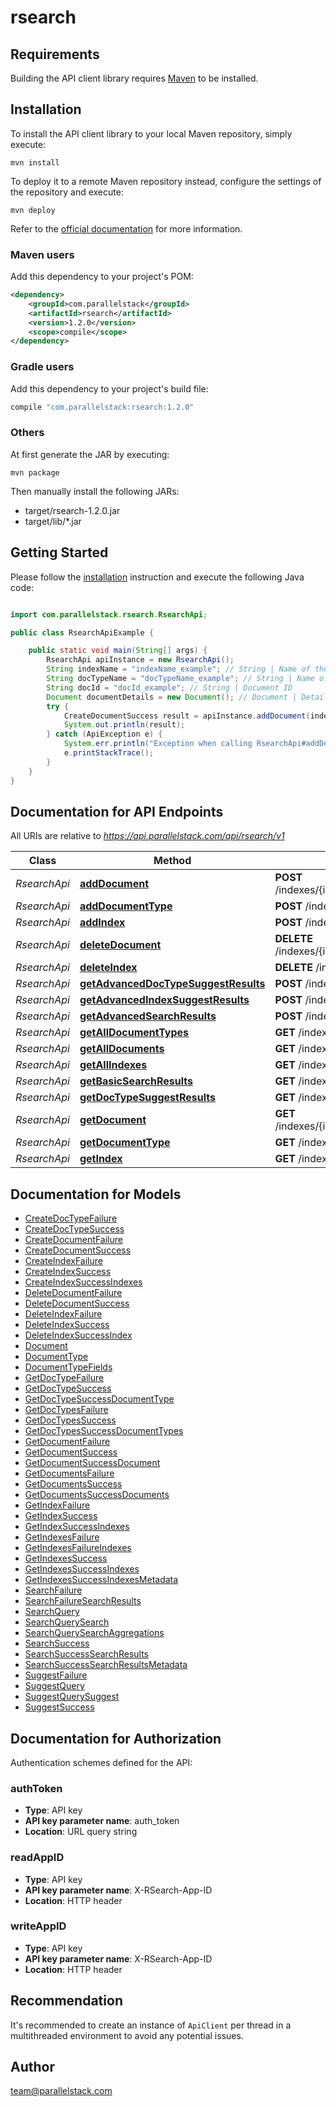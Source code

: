 # rsearch

## Requirements

Building the API client library requires [Maven](https://maven.apache.org/) to be installed.

## Installation

To install the API client library to your local Maven repository, simply execute:

```shell
mvn install
```

To deploy it to a remote Maven repository instead, configure the settings of the repository and execute:

```shell
mvn deploy
```

Refer to the [official documentation](https://maven.apache.org/plugins/maven-deploy-plugin/usage.html) for more information.

### Maven users

Add this dependency to your project's POM:

```xml
<dependency>
    <groupId>com.parallelstack</groupId>
    <artifactId>rsearch</artifactId>
    <version>1.2.0</version>
    <scope>compile</scope>
</dependency>
```

### Gradle users

Add this dependency to your project's build file:

```groovy
compile "com.parallelstack:rsearch:1.2.0"
```

### Others

At first generate the JAR by executing:

    mvn package

Then manually install the following JARs:

* target/rsearch-1.2.0.jar
* target/lib/*.jar

## Getting Started

Please follow the [installation](#installation) instruction and execute the following Java code:

```java

import com.parallelstack.rsearch.RsearchApi;

public class RsearchApiExample {

    public static void main(String[] args) {
        RsearchApi apiInstance = new RsearchApi();
        String indexName = "indexName_example"; // String | Name of the index
        String docTypeName = "docTypeName_example"; // String | Name of the document_type
        String docId = "docId_example"; // String | Document ID
        Document documentDetails = new Document(); // Document | Details of the document
        try {
            CreateDocumentSuccess result = apiInstance.addDocument(indexName, docTypeName, docId, documentDetails);
            System.out.println(result);
        } catch (ApiException e) {
            System.err.println("Exception when calling RsearchApi#addDocument");
            e.printStackTrace();
        }
    }
}

```

## Documentation for API Endpoints

All URIs are relative to *https://api.parallelstack.com/api/rsearch/v1*

Class | Method | HTTP request | Description
------------ | ------------- | ------------- | -------------
*RsearchApi* | [**addDocument**](docs/RsearchApi.md#addDocument) | **POST** /indexes/{index_name}/document_types/{doc_type_name}/documents/{doc_id} | 
*RsearchApi* | [**addDocumentType**](docs/RsearchApi.md#addDocumentType) | **POST** /indexes/{index_name}/document_types/{doc_type_name} | 
*RsearchApi* | [**addIndex**](docs/RsearchApi.md#addIndex) | **POST** /indexes/{index_name} | 
*RsearchApi* | [**deleteDocument**](docs/RsearchApi.md#deleteDocument) | **DELETE** /indexes/{index_name}/document_types/{doc_type_name}/documents/{doc_id} | 
*RsearchApi* | [**deleteIndex**](docs/RsearchApi.md#deleteIndex) | **DELETE** /indexes/{index_name} | 
*RsearchApi* | [**getAdvancedDocTypeSuggestResults**](docs/RsearchApi.md#getAdvancedDocTypeSuggestResults) | **POST** /indexes/{index_name}/document_types/{doc_type_name}/suggest | 
*RsearchApi* | [**getAdvancedIndexSuggestResults**](docs/RsearchApi.md#getAdvancedIndexSuggestResults) | **POST** /indexes/{index_name}/suggest | 
*RsearchApi* | [**getAdvancedSearchResults**](docs/RsearchApi.md#getAdvancedSearchResults) | **POST** /indexes/{index_name}/document_types/{doc_type_name}/search | 
*RsearchApi* | [**getAllDocumentTypes**](docs/RsearchApi.md#getAllDocumentTypes) | **GET** /indexes/{index_name}/document_types | 
*RsearchApi* | [**getAllDocuments**](docs/RsearchApi.md#getAllDocuments) | **GET** /indexes/{index_name}/document_types/{doc_type_name}/documents | 
*RsearchApi* | [**getAllIndexes**](docs/RsearchApi.md#getAllIndexes) | **GET** /indexes | 
*RsearchApi* | [**getBasicSearchResults**](docs/RsearchApi.md#getBasicSearchResults) | **GET** /indexes/{index_name}/search | 
*RsearchApi* | [**getDocTypeSuggestResults**](docs/RsearchApi.md#getDocTypeSuggestResults) | **GET** /indexes/{index_name}/document_types/{doc_type_name}/suggest | 
*RsearchApi* | [**getDocument**](docs/RsearchApi.md#getDocument) | **GET** /indexes/{index_name}/document_types/{doc_type_name}/documents/{doc_id} | 
*RsearchApi* | [**getDocumentType**](docs/RsearchApi.md#getDocumentType) | **GET** /indexes/{index_name}/document_types/{doc_type_name} | 
*RsearchApi* | [**getIndex**](docs/RsearchApi.md#getIndex) | **GET** /indexes/{index_name} | 


## Documentation for Models

 - [CreateDocTypeFailure](docs/CreateDocTypeFailure.md)
 - [CreateDocTypeSuccess](docs/CreateDocTypeSuccess.md)
 - [CreateDocumentFailure](docs/CreateDocumentFailure.md)
 - [CreateDocumentSuccess](docs/CreateDocumentSuccess.md)
 - [CreateIndexFailure](docs/CreateIndexFailure.md)
 - [CreateIndexSuccess](docs/CreateIndexSuccess.md)
 - [CreateIndexSuccessIndexes](docs/CreateIndexSuccessIndexes.md)
 - [DeleteDocumentFailure](docs/DeleteDocumentFailure.md)
 - [DeleteDocumentSuccess](docs/DeleteDocumentSuccess.md)
 - [DeleteIndexFailure](docs/DeleteIndexFailure.md)
 - [DeleteIndexSuccess](docs/DeleteIndexSuccess.md)
 - [DeleteIndexSuccessIndex](docs/DeleteIndexSuccessIndex.md)
 - [Document](docs/Document.md)
 - [DocumentType](docs/DocumentType.md)
 - [DocumentTypeFields](docs/DocumentTypeFields.md)
 - [GetDocTypeFailure](docs/GetDocTypeFailure.md)
 - [GetDocTypeSuccess](docs/GetDocTypeSuccess.md)
 - [GetDocTypeSuccessDocumentType](docs/GetDocTypeSuccessDocumentType.md)
 - [GetDocTypesFailure](docs/GetDocTypesFailure.md)
 - [GetDocTypesSuccess](docs/GetDocTypesSuccess.md)
 - [GetDocTypesSuccessDocumentTypes](docs/GetDocTypesSuccessDocumentTypes.md)
 - [GetDocumentFailure](docs/GetDocumentFailure.md)
 - [GetDocumentSuccess](docs/GetDocumentSuccess.md)
 - [GetDocumentSuccessDocument](docs/GetDocumentSuccessDocument.md)
 - [GetDocumentsFailure](docs/GetDocumentsFailure.md)
 - [GetDocumentsSuccess](docs/GetDocumentsSuccess.md)
 - [GetDocumentsSuccessDocuments](docs/GetDocumentsSuccessDocuments.md)
 - [GetIndexFailure](docs/GetIndexFailure.md)
 - [GetIndexSuccess](docs/GetIndexSuccess.md)
 - [GetIndexSuccessIndexes](docs/GetIndexSuccessIndexes.md)
 - [GetIndexesFailure](docs/GetIndexesFailure.md)
 - [GetIndexesFailureIndexes](docs/GetIndexesFailureIndexes.md)
 - [GetIndexesSuccess](docs/GetIndexesSuccess.md)
 - [GetIndexesSuccessIndexes](docs/GetIndexesSuccessIndexes.md)
 - [GetIndexesSuccessIndexesMetadata](docs/GetIndexesSuccessIndexesMetadata.md)
 - [SearchFailure](docs/SearchFailure.md)
 - [SearchFailureSearchResults](docs/SearchFailureSearchResults.md)
 - [SearchQuery](docs/SearchQuery.md)
 - [SearchQuerySearch](docs/SearchQuerySearch.md)
 - [SearchQuerySearchAggregations](docs/SearchQuerySearchAggregations.md)
 - [SearchSuccess](docs/SearchSuccess.md)
 - [SearchSuccessSearchResults](docs/SearchSuccessSearchResults.md)
 - [SearchSuccessSearchResultsMetadata](docs/SearchSuccessSearchResultsMetadata.md)
 - [SuggestFailure](docs/SuggestFailure.md)
 - [SuggestQuery](docs/SuggestQuery.md)
 - [SuggestQuerySuggest](docs/SuggestQuerySuggest.md)
 - [SuggestSuccess](docs/SuggestSuccess.md)


## Documentation for Authorization

Authentication schemes defined for the API:
### authToken

- **Type**: API key
- **API key parameter name**: auth_token
- **Location**: URL query string

### readAppID

- **Type**: API key
- **API key parameter name**: X-RSearch-App-ID
- **Location**: HTTP header

### writeAppID

- **Type**: API key
- **API key parameter name**: X-RSearch-App-ID
- **Location**: HTTP header


## Recommendation

It's recommended to create an instance of `ApiClient` per thread in a multithreaded environment to avoid any potential issues.

## Author

team@parallelstack.com

